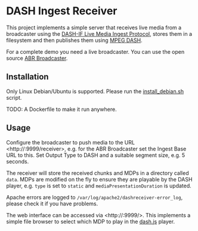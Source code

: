 # DASH Ingest Receiver

This project implements a simple server that receives live media from a broadcaster using the 
[DASH-IF Live Media Ingest Protocol](https://dashif-documents.azurewebsites.net/Ingest/master/DASH-IF-Ingest.html), stores them in a filesystem and then publishes them using [MPEG DASH](https://en.wikipedia.org/wiki/Dynamic_Adaptive_Streaming_over_HTTP).

For a complete demo you need a live broadcaster. You can use the open source [ABR Broadcaster](https://github.com/jkarthic-akamai/ABR-Broadcaster).

## Installation

Only Linux Debian/Ubuntu is supported. Please run the [install_debian.sh](install_debian.sh) script. 

TODO: A Dockerfile to make it run anywhere.

## Usage

Configure the broadcaster to push media to the URL <http://<ip-address>:9999/receiver>, e.g. for the ABR Broadcaster set the Ingest Base URL to this. Set Output Type to DASH and a suitable segment size, e.g. 5 seconds.

The receiver will store the received chunks and MDPs in a directory called `data`. MDPs are modified on the fly to ensure they are playable by the DASH player, e.g. `type` is set to `static` and `mediaPresentationDuration` is updated.

Apache errors are logged to `/var/log/apache2/dashreceiver-error_log`, please check it if you have problems.

The web interface can be accessed via <http://<ip-address>:9999/>. This implements a simple file browser to select which MDP to play in the [dash.js](https://github.com/Dash-Industry-Forum/dash.js) player.
